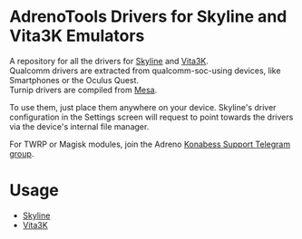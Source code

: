 # AdrenoTools Drivers for Skyline and Vita3K Emulators
A repository for all the drivers for <a href="https://github.com/skyline-emu/skyline">Skyline</a> and <a href="https://github.com/Vita3K/Vita3K-Android">Vita3K</a>. 
<br>Qualcomm drivers are extracted from qualcomm-soc-using devices, like Smartphones or the Oculus Quest.
<br>Turnip drivers are compiled from <a href="https://docs.mesa3d.org/index.html">Mesa</a>.

To use them, just place them anywhere on your device. Skyline's driver configuration in the Settings screen will request to point towards the drivers via 
the device's internal file manager.

For TWRP or Magisk modules, join the Adreno <a href="https://t.me/adreno_konabess">Konabess Support Telegram group</a>.

# Usage

- [Skyline](docs/skyline.md)
- [Vita3K](docs/vita3k.md)

